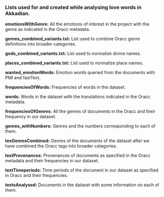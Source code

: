 ### Lists used for and created while analysing love words in Akkadian.

<b>emotionsWithGenre:</b> All the emotions of interest in the project with the genre as indicated in the Oracc metadata.

<b>genres_combined_variants.txt:</b> List used to combine Oracc genre definitions into broader categories.

<b>gods_combined_variants.txt:</b> List used to normalize divine names.

<b>places_combined_variants.txt:</b> List used to normalize place names.

<b>wanted_emotionWords:</b> Emotion words queried from the documents with PMI and fastText.

<b>frequenciesOfWords:</b> Frequencies of words in the dataset.

<b>words:</b> Words in the dataset with the translations indicated in the Oracc metadata.

<b>frequenciesOfGenres:</b> All the genres of documents in the Oracc and their frequency in our dataset.

<b>genres_withNumbers:</b> Genres and the numbers corresponding to each of them.

<b>texGenresCombined:</b> Genres of the documents of the dataset after we have combined the Oracc tags into broader categories.

<b>textProvenances:</b> Provenances of documents as specified in the Oracc metadata and their frequencies in our dataset.

<b>textTimeperiods:</b> Time periods of the document in our dataset as specified in Oracc and their frequencies.

<b>textsAnalysed:</b> Documents in the dataset with some information on each of them.
